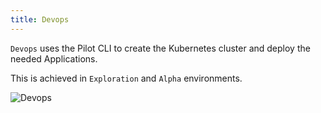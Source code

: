 ```yaml
---
title: Devops
---
```


`Devops` uses the Pilot CLI to create the Kubernetes cluster and deploy the needed Applications.

This is achieved in `Exploration` and `Alpha` environments.

![Devops](/images/personas/devops.svg "Devops")
